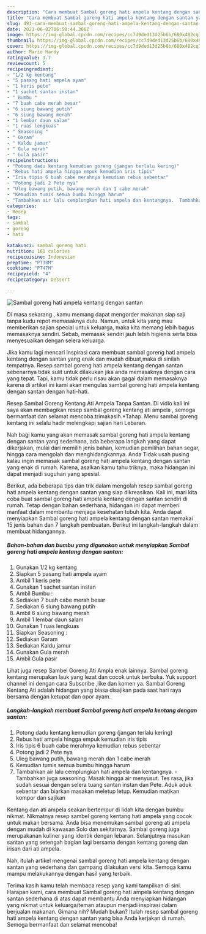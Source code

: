 ```yaml
---
description: "Cara membuat Sambal goreng hati ampela kentang dengan santan yang enak dan Mudah Dibuat"
title: "Cara membuat Sambal goreng hati ampela kentang dengan santan yang enak dan Mudah Dibuat"
slug: 491-cara-membuat-sambal-goreng-hati-ampela-kentang-dengan-santan-yang-enak-dan-mudah-dibuat
date: 2021-06-02T06:58:44.306Z
image: https://img-global.cpcdn.com/recipes/cc7d9ded13d25b6b/680x482cq70/sambal-goreng-hati-ampela-kentang-dengan-santan-foto-resep-utama.jpg
thumbnail: https://img-global.cpcdn.com/recipes/cc7d9ded13d25b6b/680x482cq70/sambal-goreng-hati-ampela-kentang-dengan-santan-foto-resep-utama.jpg
cover: https://img-global.cpcdn.com/recipes/cc7d9ded13d25b6b/680x482cq70/sambal-goreng-hati-ampela-kentang-dengan-santan-foto-resep-utama.jpg
author: Mario Hardy
ratingvalue: 3.7
reviewcount: 5
recipeingredient:
- "1/2 kg kentang"
- "5 pasang hati ampela ayam"
- "1 keris pete"
- "1 sachet santan instan"
- " Bumbu "
- "7 buah cabe merah besar"
- "6 siung bawang putih"
- "6 siung bawang merah"
- "1 lembar daun salam"
- "1 ruas lengkuas"
- " Seasoning "
- " Garam"
- " Kaldu jamur"
- " Gula merah"
- " Gula pasir"
recipeinstructions:
- "Potong dadu kentang kemudian goreng (jangan terlalu kering)"
- "Rebus hati ampela hingga empuk kemudian iris tipis"
- "Iris tipis 6 buah cabe merahnya kemudian rebus sebentar"
- "Potong jadi 2 Pete nya"
- "Uleg bawang putih, bawang merah dan 1 cabe merah"
- "Kemudian tumis semua bumbu hingga harum"
- "Tambahkan air lalu cemplungkan hati ampela dan kentangnya.  Tambahkan juga seasoning. Masak hingga air menyusut. Tes rasa, jika sudah sesuai dengan selera tuang santan instan dan Pete. Aduk aduk sebentar dan biarkan masakan meletup letup. Kemudian matikan kompor dan sajikan"
categories:
- Resep
tags:
- sambal
- goreng
- hati

katakunci: sambal goreng hati 
nutrition: 161 calories
recipecuisine: Indonesian
preptime: "PT38M"
cooktime: "PT47M"
recipeyield: "4"
recipecategory: Dessert

---
```



![Sambal goreng hati ampela kentang dengan santan](https://img-global.cpcdn.com/recipes/cc7d9ded13d25b6b/680x482cq70/sambal-goreng-hati-ampela-kentang-dengan-santan-foto-resep-utama.jpg)

Di masa  sekarang , kamu memang dapat mengorder makanan siap saji tanpa kudu repot memasaknya dulu. Namun, untuk kita yang mau memberikan sajian special untuk keluarga, maka kita memang lebih bagus memasaknya sendiri. Sebab, memasak sendiri jauh lebih higienis serta bisa menyesuaikan dengan selera keluarga.

Jika kamu lagi mencari inspirasi cara membuat sambal goreng hati ampela kentang dengan santan yang enak dan mudah dibuat,maka di sinilah tempatnya. Resep sambal goreng hati ampela kentang dengan santan  sebenarnya tidak sulit untuk dilakukan jika anda memasaknya dengan cara yang tepat. Tapi, kamu tidak perlu risau akan gagal dalam memasaknya 
karena di artikel ini kami akan mengulas sambal goreng hati ampela kentang dengan santan dengan hati-hati.  

Resep Sambal Goreng Kentang Ati Ampela Tanpa Santan. Di vidio kali ini saya akan membagikan resep sambal goreng kentang ati ampela , semoga bermanfaat dan selamat mencoba.trimakasih.*Tahap. Menu sambal goreng kentang ini selalu hadir melengkapi sajian hari Lebaran.

Nah bagi kamu yang akan memasak sambal goreng hati ampela kentang dengan santan yang sederhana, ada beberapa langkah yang dapat dikerjakan, mulai dari memilih jenis bahan, kemudian pemilihan bahan segar, hingga cara mengolah dan menghidangkannya. Anda Tidak usah pusing kalau ingin memasak sambal goreng hati ampela kentang dengan santan yang enak di rumah. Karena, asalkan kamu  tahu triknya, maka hidangan ini dapat menjadi suguhan yang spesial.

Berikut, ada beberapa tips dan trik dalam mengolah resep sambal goreng hati ampela kentang dengan santan yang siap dikreasikan. Kali ini, mari kita coba buat sambal goreng hati ampela kentang dengan santan sendiri di rumah. Tetap dengan bahan sederhana, hidangan ini dapat memberi manfaat dalam membantu menjaga kesehatan tubuh kita. Anda dapat menyiapkan Sambal goreng hati ampela kentang dengan santan memakai 15 jenis bahan dan 7 langkah pembuatan. Berikut ini langkah-langkah dalam membuat hidangannya.

<!--inarticleads1-->

##### Bahan-bahan dan bumbu yang digunakan untuk menyiapkan Sambal goreng hati ampela kentang dengan santan:

1. Gunakan 1/2 kg kentang
1. Siapkan 5 pasang hati ampela ayam
1. Ambil 1 keris pete
1. Gunakan 1 sachet santan instan
1. Ambil  Bumbu :
1. Sediakan 7 buah cabe merah besar
1. Sediakan 6 siung bawang putih
1. Ambil 6 siung bawang merah
1. Ambil 1 lembar daun salam
1. Gunakan 1 ruas lengkuas
1. Siapkan  Seasoning :
1. Sediakan  Garam
1. Sediakan  Kaldu jamur
1. Gunakan  Gula merah
1. Ambil  Gula pasir


Lihat juga resep Sambel Goreng Ati Ampla enak lainnya. Sambal goreng kentang merupakan lauk yang lezat dan cocok untuk berbuka. Yuk support channel ini dengan cara Subscribe ,like dan komen ya. Sambal Goreng Kentang Ati adalah hidangan yang biasa disajikan pada saat hari raya bersama dengan ketupat dan opor ayam. 

<!--inarticleads2-->

##### Langkah-langkah membuat Sambal goreng hati ampela kentang dengan santan:

1. Potong dadu kentang kemudian goreng (jangan terlalu kering)
1. Rebus hati ampela hingga empuk kemudian iris tipis
1. Iris tipis 6 buah cabe merahnya kemudian rebus sebentar
1. Potong jadi 2 Pete nya
1. Uleg bawang putih, bawang merah dan 1 cabe merah
1. Kemudian tumis semua bumbu hingga harum
1. Tambahkan air lalu cemplungkan hati ampela dan kentangnya.  - Tambahkan juga seasoning. Masak hingga air menyusut. Tes rasa, jika sudah sesuai dengan selera tuang santan instan dan Pete. Aduk aduk sebentar dan biarkan masakan meletup letup. Kemudian matikan kompor dan sajikan


Kentang dan ati ampela seakan bertempur di lidah kita dengan bumbu nikmat. Nikmatnya resep sambel goreng kentang hati ampela yang cocok untuk makan bersama. Anda bisa menemukan sambal goreng ati ampela dengan mudah di kawasan Solo dan sekitarnya. Sambal goreng juga merupakanan kuliner yang identik dengan lebaran. Selanjutnya masukan santan yang setengah bagian lagi bersama dengan kentang goreng dan irisan dari ati ampela. 

Nah, itulah artikel mengenai  sambal goreng hati ampela kentang dengan santan  yang sederhana dan gampang dilakukan versi kita. Semoga kamu mampu melakukannya dengan hasil yang terbaik. 

Terima kasih kamu telah membaca resep yang kami tampilkan di sini. Harapan kami, cara membuat  Sambal goreng hati ampela kentang dengan santan sederhana di atas dapat membantu Anda menyiapkan hidangan yang nikmat untuk keluarga/teman ataupun menjadi inspirasi dalam berjualan makanan. Gimana nih? Mudah bukan? Itulah resep sambal goreng hati ampela kentang dengan santan yang bisa Anda kerjakan di rumah. Semoga bermanfaat dan selamat mencoba!


